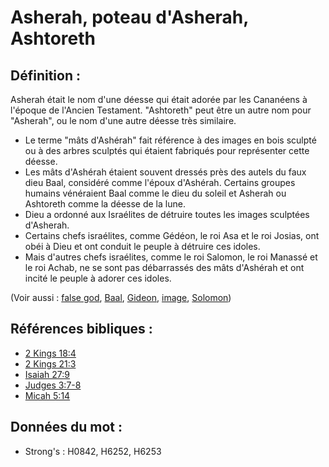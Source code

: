 # Asherah, poteau d'Asherah, Ashtoreth

## Définition :

Asherah était le nom d'une déesse qui était adorée par les Cananéens à l'époque de l'Ancien Testament. "Ashtoreth" peut être un autre nom pour "Asherah", ou le nom d'une autre déesse très similaire.

* Le terme "mâts d'Ashérah" fait référence à des images en bois sculpté ou à des arbres sculptés qui étaient fabriqués pour représenter cette déesse.
* Les mâts d'Ashérah étaient souvent dressés près des autels du faux dieu Baal, considéré comme l'époux d'Ashérah. Certains groupes humains vénéraient Baal comme le dieu du soleil et Asherah ou Ashtoreth comme la déesse de la lune.
* Dieu a ordonné aux Israélites de détruire toutes les images sculptées d'Asherah.
* Certains chefs israélites, comme Gédéon, le roi Asa et le roi Josias, ont obéi à Dieu et ont conduit le peuple à détruire ces idoles.
* Mais d'autres chefs israélites, comme le roi Salomon, le roi Manassé et le roi Achab, ne se sont pas débarrassés des mâts d'Ashérah et ont incité le peuple à adorer ces idoles.

(Voir aussi : [false god](../kt/falsegod.md), [Baal](../names/baal.md), [Gideon](../names/gideon.md), [image](../other/image.md), [Solomon](../names/solomon.md))

## Références bibliques :

* [2 Kings 18:4](rc://en/tn/help/2ki/18/04)
* [2 Kings 21:3](rc://en/tn/help/2ki/21/03)
* [Isaiah 27:9](rc://en/tn/help/isa/27/9)
* [Judges 3:7-8](rc://en/tn/help/jdg/03/07)
* [Micah 5:14](rc://en/tn/help/mic/05/14)

## Données du mot :

* Strong's : H0842, H6252, H6253
